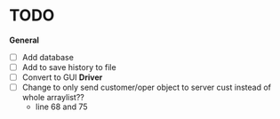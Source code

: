 # TODO
**General**
- [ ] Add database
- [ ] Add to save history to file
- [ ] Convert to GUI
**Driver**
- [ ] Change to only send customer/oper object to server cust instead of whole arraylist??
  - line 68 and 75
